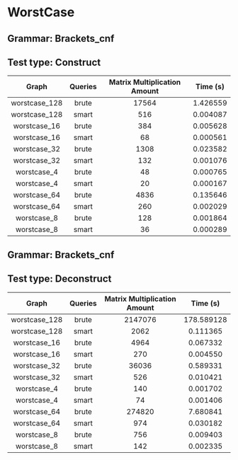 # WorstCase

## Grammar: Brackets_cnf
## Test type: Construct

| Graph | Queries | Matrix Multiplication Amount | Time (s) |
|:-----:|:-------:|:----------------------------:|:--------:|
| worstcase_128 | brute | 17564 | 1.426559 |
| worstcase_128 | smart | 516 | 0.004087 |
| worstcase_16 | brute | 384 | 0.005628 |
| worstcase_16 | smart | 68 | 0.000561 |
| worstcase_32 | brute | 1308 | 0.023582 |
| worstcase_32 | smart | 132 | 0.001076 |
| worstcase_4 | brute | 48 | 0.000765 |
| worstcase_4 | smart | 20 | 0.000167 |
| worstcase_64 | brute | 4836 | 0.135646 |
| worstcase_64 | smart | 260 | 0.002029 |
| worstcase_8 | brute | 128 | 0.001864 |
| worstcase_8 | smart | 36 | 0.000289 |

## Grammar: Brackets_cnf
## Test type: Deconstruct

| Graph | Queries | Matrix Multiplication Amount | Time (s) |
|:-----:|:-------:|:----------------------------:|:--------:|
| worstcase_128 | brute | 2147076 | 178.589128 |
| worstcase_128 | smart | 2062 | 0.111365 |
| worstcase_16 | brute | 4964 | 0.067332 |
| worstcase_16 | smart | 270 | 0.004550 |
| worstcase_32 | brute | 36036 | 0.589331 |
| worstcase_32 | smart | 526 | 0.010421 |
| worstcase_4 | brute | 140 | 0.001702 |
| worstcase_4 | smart | 74 | 0.001406 |
| worstcase_64 | brute | 274820 | 7.680841 |
| worstcase_64 | smart | 974 | 0.030182 |
| worstcase_8 | brute | 756 | 0.009403 |
| worstcase_8 | smart | 142 | 0.002335 |

